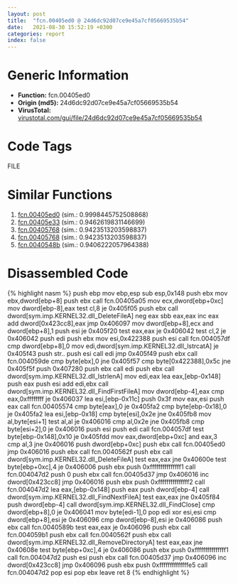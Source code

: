 ```yaml
---
layout: post
title:  "fcn.00405ed0 @ 24d6dc92d07ce9e45a7cf05669535b54"
date:   2021-08-30 15:52:19 +0300
categories: report
index: false
---
```


# Generic Information
- **Function:** fcn.00405ed0
- **Origin (md5):** 24d6dc92d07ce9e45a7cf05669535b54
- **VirusTotal:** [virustotal.com/gui/file/24d6dc92d07ce9e45a7cf05669535b54][virustotal_ref]

# Code Tags
<span class="tag" id="FILE">FILE</span>


# Similar Functions

1. [fcn.00405ed0][similar_1_ref] (sim.: 0.9998445752508868)
2. [fcn.00405e33][similar_2_ref] (sim.: 0.9462619831146699)
3. [fcn.00405768][similar_3_ref] (sim.: 0.9423513203598837)
4. [fcn.00405768][similar_4_ref] (sim.: 0.9423513203598837)
5. [fcn.0040548b][similar_5_ref] (sim.: 0.9406222057964388)


# Disassembled Code

{% highlight nasm %}
push ebp
mov ebp,esp
sub esp,0x148
push ebx
mov ebx,dword[ebp+8]
push ebx
call fcn.00405a05
mov ecx,dword[ebp+0xc]
mov dword[ebp-8],eax
test cl,8
je 0x405f05
push ebx
call dword[sym.imp.KERNEL32.dll_DeleteFileA]
neg eax
sbb eax,eax
inc eax
add dword[0x423cc8],eax
jmp 0x406097
mov dword[ebp+8],ecx
and dword[ebp+8],1
push esi
je 0x405f20
test eax,eax
je 0x406042
test cl,2
je 0x406042
push edi
push ebx
mov esi,0x422388
push esi
call fcn.004057df
cmp dword[ebp+8],0
mov edi,dword[sym.imp.KERNEL32.dll_lstrcatA]
je 0x405f43
push str..
push esi
call edi
jmp 0x405f49
push ebx
call fcn.004059de
cmp byte[ebx],0
jne 0x405f57
cmp byte[0x422388],0x5c
jne 0x405f5f
push 0x407280
push ebx
call edi
push ebx
call dword[sym.imp.KERNEL32.dll_lstrlenA]
mov edi,eax
lea eax,[ebp-0x148]
push eax
push esi
add edi,ebx
call dword[sym.imp.KERNEL32.dll_FindFirstFileA]
mov dword[ebp-4],eax
cmp eax,0xffffffff
je 0x406037
lea esi,[ebp-0x11c]
push 0x3f
mov eax,esi
push eax
call fcn.00405574
cmp byte[eax],0
je 0x405fa2
cmp byte[ebp-0x18],0
je 0x405fa2
lea esi,[ebp-0x18]
cmp byte[esi],0x2e
jne 0x405fb8
mov al,byte[esi+1]
test al,al
je 0x406016
cmp al,0x2e
jne 0x405fb8
cmp byte[esi+2],0
je 0x406016
push esi
push edi
call fcn.004057df
test byte[ebp-0x148],0x10
je 0x405fdd
mov eax,dword[ebp+0xc]
and eax,3
cmp al,3
jne 0x406016
push dword[ebp+0xc]
push ebx
call fcn.00405ed0
jmp 0x406016
push ebx
call fcn.0040562f
push ebx
call dword[sym.imp.KERNEL32.dll_DeleteFileA]
test eax,eax
jne 0x40600e
test byte[ebp+0xc],4
je 0x406006
push ebx
push 0xfffffffffffffff1
call fcn.004047d2
push 0
push ebx
call fcn.00405d37
jmp 0x406016
inc dword[0x423cc8]
jmp 0x406016
push ebx
push 0xfffffffffffffff2
call fcn.004047d2
lea eax,[ebp-0x148]
push eax
push dword[ebp-4]
call dword[sym.imp.KERNEL32.dll_FindNextFileA]
test eax,eax
jne 0x405f84
push dword[ebp-4]
call dword[sym.imp.KERNEL32.dll_FindClose]
cmp dword[ebp+8],0
je 0x406041
mov byte[edi-1],0
pop edi
xor esi,esi
cmp dword[ebp+8],esi
je 0x406096
cmp dword[ebp-8],esi
je 0x406086
push ebx
call fcn.0040589b
test eax,eax
je 0x406096
push ebx
call fcn.004059b1
push ebx
call fcn.0040562f
push ebx
call dword[sym.imp.KERNEL32.dll_RemoveDirectoryA]
test eax,eax
jne 0x40608e
test byte[ebp+0xc],4
je 0x406086
push ebx
push 0xfffffffffffffff1
call fcn.004047d2
push esi
push ebx
call fcn.00405d37
jmp 0x406096
inc dword[0x423cc8]
jmp 0x406096
push ebx
push 0xffffffffffffffe5
call fcn.004047d2
pop esi
pop ebx
leave 
ret 8
{% endhighlight %}


[similar_1_ref]: /report/fcn.00405ed0@ca0b3b300c37cf83aa8195cdd053964b
[similar_2_ref]: /report/fcn.00405e33@e1c1647e2a46cfd9190abde0e66f29f3
[similar_3_ref]: /report/fcn.00405768@a1f10d79c30d691bdf7d8fda931463b8
[similar_4_ref]: /report/fcn.00405768@510c8408eb3f0420e19240592ddc0b5b
[similar_5_ref]: /report/fcn.0040548b@0bc7b0c0f20af0c7cbb54d93e11d9717
[virustotal_ref]: https://www.virustotal.com/gui/file/24d6dc92d07ce9e45a7cf05669535b54